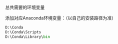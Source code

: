 总共需要的环境变量

添加对应Anaconda环境变量：（以自己的安装路径为准）
```python
D:\Conda
D:\Conda\Scripts
D:\Conda\Library\bin
```